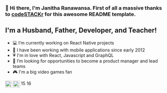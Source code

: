 ### 👋 Hi there, I'm Janitha Ranawansa. First of all a massive thanks to [codeSTACKr][codestacker-template] for this awesome README template.

## I'm a Husband, Father, Developer, and Teacher!

- 💻 I’m currently working on React Native projects
- 📱 I have been working with mobile applications since early 2012
- 💗 I'm in love with React, Javascript and GraphQL
- 🧗 I’m looking for opportunities to become a product manager and lead teams
- 🎮 I'm a big video games fan

[<img align="left" alt="codeSTACKr | Twitter" width="22px" src="https://cdn.jsdelivr.net/npm/simple-icons@v3/icons/twitter.svg" />][twitter]
15
[<img align="left" alt="codeSTACKr | LinkedIn" width="22px" src="https://cdn.jsdelivr.net/npm/simple-icons@v3/icons/linkedin.svg" />][linkedin]
16

[codestacker-template]: https://github.com/codeSTACKr/codeSTACKr
[twitter]: https://twitter.com/janithaR
[linkedin]: https://www.linkedin.com/in/janithar/
